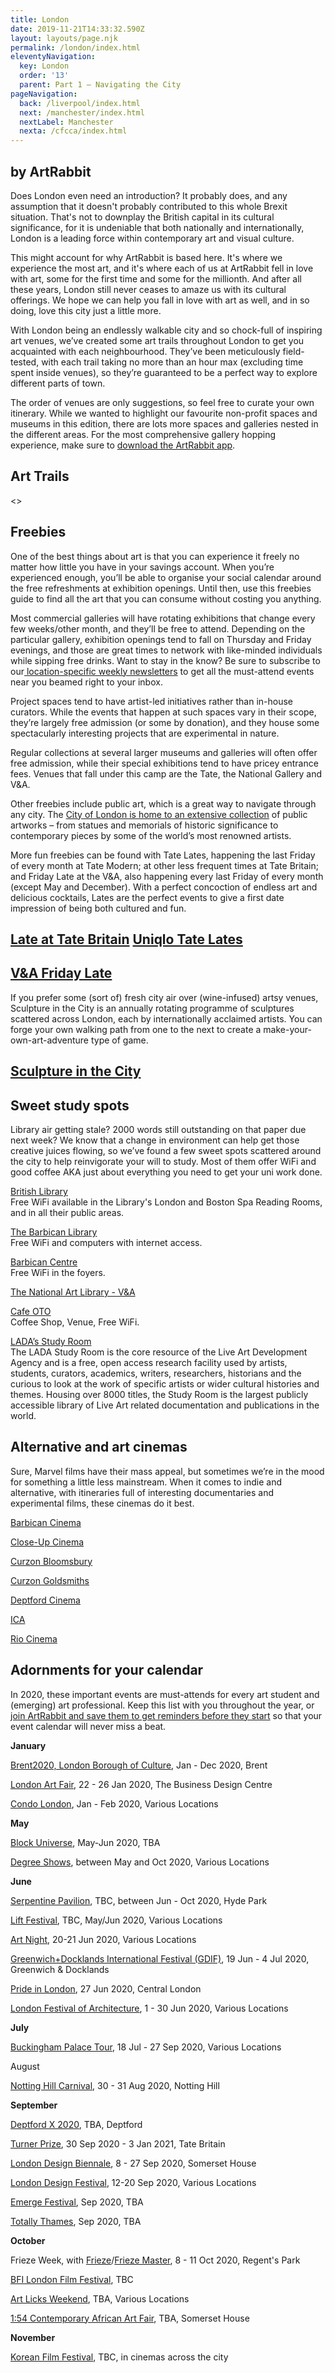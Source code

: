 ```yaml
---
title: London
date: 2019-11-21T14:33:32.590Z
layout: layouts/page.njk
permalink: /london/index.html
eleventyNavigation:
  key: London
  order: '13'
  parent: Part 1 – Navigating the City
pageNavigation:
  back: /liverpool/index.html
  next: /manchester/index.html
  nextLabel: Manchester
  nexta: /cfcca/index.html
---
```

## by ArtRabbit

Does London even need an introduction? It probably does, and any assumption that it doesn't probably contributed to this whole Brexit situation. That's not to downplay the British capital in its cultural significance, for it is undeniable that both nationally and internationally, London is a leading force within contemporary art and visual culture. 

This might account for why ArtRabbit is based here. It's where we experience the most art, and it's where each of us at ArtRabbit fell in love with art, some for the first time and some for the millionth. And after all these years, London still never ceases to amaze us with its cultural offerings. We hope we can help you fall in love with art as well, and in so doing, love this city just a little more. 

With London being an endlessly walkable city and so chock-full of inspiring art venues, we’ve created some art trails throughout London to get you acquainted with each neighbourhood. They’ve been meticulously field-tested, with each trail taking no more than an hour max (excluding time spent inside venues), so they’re guaranteed to be a perfect way to explore different parts of town.

The order of venues are only suggestions, so feel free to curate your own itinerary. While we wanted to highlight our favourite non-profit spaces and museums in this edition, there are lots more spaces and galleries nested in the different areas. For the most comprehensive gallery hopping experience, make sure to [download the ArtRabbit app](https://www.artrabbit.com/app).

## Art Trails

<<In edit>>

## Freebies

One of the best things about art is that you can experience it freely no matter how little you have in your savings account. When you’re experienced enough, you’ll be able to organise your social calendar around the free refreshments at exhibition openings. Until then, use this freebies guide to find all the art that you can consume without costing you anything.

Most commercial galleries will have rotating exhibitions that change every few weeks/other month, and they’ll be free to attend. Depending on the particular gallery, exhibition openings tend to fall on Thursday and Friday evenings, and those are great times to network with like-minded individuals while sipping free drinks. Want to stay in the know? Be sure to subscribe to our[ location-specific weekly newsletters](https://www.artrabbit.com/subscribe) to get all the must-attend events near you beamed right to your inbox.

Project spaces tend to have artist-led initiatives rather than in-house curators. While the events that happen at such spaces vary in their scope, they’re largely free admission (or some by donation), and they house some spectacularly interesting projects that are experimental in nature.

Regular collections at several larger museums and galleries will often offer free admission, while their special exhibitions tend to have pricey entrance fees. Venues that fall under this camp are the Tate, the National Gallery and V&A.

Other freebies include public art, which is a great way to navigate through any city. The [City of London is home to an extensive collection](https://www.sculptureinthecity.org.uk/) of public artworks – from statues and memorials of historic significance to contemporary pieces by some of the world’s most renowned artists.

More fun freebies can be found with Tate Lates, happening the last Friday of every month at Tate Modern; at other less frequent times at Tate Britain; and Friday Late at the V&A, also happening every last Friday of every month (except May and December). With a perfect concoction of endless art and delicious cocktails, Lates are the perfect events to give a first date impression of being both cultured and fun.

## [Late at Tate Britain](https://www.tate.org.uk/whats-on/tate-britain/late/late-tate-britain) [Uniqlo Tate Lates](https://www.tate.org.uk/whats-on/tate-modern/late/uniqlo-tate-lates)

## [V&A Friday Late](https://www.vam.ac.uk/info/friday-late)

If you prefer some (sort of) fresh city air over (wine-infused) artsy venues, Sculpture in the City is an annually rotating programme of sculptures scattered across London, each by internationally acclaimed artists. You can forge your own walking path from one to the next to create a make-your-own-art-adventure type of game.

## [Sculpture in the City](https://www.sculptureinthecity.org.uk/)

## Sweet study spots

Library air getting stale? 2000 words still outstanding on that paper due next week? We know that a change in environment can help get those creative juices flowing, so we’ve found a few sweet spots scattered around the city to help reinvigorate your will to study. Most of them offer WiFi and good coffee AKA just about everything you need to get your uni work done.

[British Library](https://www.bl.uk/visit/opening-hours) \
Free WiFi available in the Library's London and Boston Spa Reading Rooms, and in all their public areas.

[The Barbican Library](https://www.barbican.org.uk/your-visit/during-your-visit/library) \
Free WiFi and computers with internet access.

[Barbican Centre](https://www.barbican.org.uk/) \
Free WiFi in the foyers.

[The National Art Library - V&A](https://www.vam.ac.uk/info/national-art-library/)

[Cafe OTO](https://www.cafeoto.co.uk/) \
Coffee Shop, Venue, Free WiFi.

[LADA’s Study Room](http://thisisliveart.co.uk/resources/study-room/) \
The LADA Study Room is the core resource of the Live Art Development Agency and is a free, open access research facility used by artists, students, curators, academics, writers, researchers, historians and the curious to look at the work of specific artists or wider cultural histories and themes. Housing over 8000 titles, the Study Room is the largest publicly accessible library of Live Art related documentation and publications in the world.

## Alternative and art cinemas

Sure, Marvel films have their mass appeal, but sometimes we’re in the mood for something a little less mainstream. When it comes to indie and alternative, with itineraries full of interesting documentaries and experimental films, these cinemas do it best.

[Barbican Cinema](https://www.barbican.org.uk/whats-on/cinema)

[Close-Up Cinema](https://www.closeupfilmcentre.com/)

[Curzon Bloomsbury](https://www.curzoncinemas.com/bloomsbury/info)

[Curzon Goldsmiths](http://www.curzongoldsmiths.com/) 

[Deptford Cinema](http://deptfordcinema.org/)

[ICA](https://www.ica.art/films)

[Rio Cinema](https://riocinema.org.uk/RioCinema.dll/Home)

## Adornments for your calendar

In 2020, these important events are must-attends for every art student and (emerging) art professional. Keep this list with you throughout the year, or [join ArtRabbit and save them to get reminders before they start](https://www.artrabbit.com/) so that your event calendar will never miss a beat.

**January**

[Brent2020, London Borough of Culture](https://www.brent2020.co.uk/), Jan - Dec 2020, Brent 

[London Art Fair](https://www.artrabbit.com/events/london-art-fair-2020), 22 - 26 Jan 2020, The Business Design Centre

[Condo London](http://www.condocomplex.org/), Jan - Feb 2020, Various Locations

**May** 

[Block Universe](https://www.artrabbit.com/events/block-universe-2019), May-Jun 2020, TBA

[Degree Shows](https://www.artrabbit.com/events/uk-degree-shows-2020), between May and Oct 2020, Various Locations

**June**

[Serpentine Pavilion](https://www.artrabbit.com/organisations/serpentine-galleries), TBC, between Jun - Oct 2020, Hyde Park

[Lift Festival](https://www.liftfestival.com/blog/), TBC, May/Jun 2020, Various Locations

[Art Night](https://www.artrabbit.com/events/artnight-2020), 20-21 Jun 2020, Various Locations

[Greenwich+Docklands International Festival (GDIF)](https://www.artrabbit.com/events/greenwichdocklands-international-festival-2020), 19 Jun - 4 Jul 2020, Greenwich & Docklands

[Pride in London](https://prideinlondon.org/), 27 Jun 2020, Central London 

[London Festival of Architecture](https://www.artrabbit.com/events/london-festival-of-architecture-2020), 1 - 30 Jun 2020, Various Locations 

**July** 

[Buckingham Palace Tour](https://www.rct.uk/visit/the-state-rooms-buckingham-palace), 18 Jul - 27 Sep 2020, Various Locations

August 

[Notting Hill Carnival](https://nhcarnival.org/), 30 - 31 Aug 2020, Notting Hill 

**September** 

[Deptford X 2020](https://deptfordx.org/aboutdeptfordx/), TBA, Deptford 

[Turner Prize](https://www.artrabbit.com/events/turner-prize-2020), 30 Sep 2020 - 3 Jan 2021, Tate Britain

[London Design Biennale](https://www.artrabbit.com/events/london-design-biennale-2020), 8 - 27 Sep 2020, Somerset House

[London Design Festival](https://www.artrabbit.com/events/london-design-festival-2020), 12-20 Sep 2020, Various Locations 

[Emerge Festival](https://emergefestival.co.uk/), Sep 2020, TBA 

[Totally Thames](https://totallythames.org/), Sep 2020, TBA 

**October** 

Frieze Week, with [Frieze](https://www.artrabbit.com/events/frieze-london-2020)/[Frieze Master](https://www.artrabbit.com/events/frieze-masters-2020), 8 - 11 Oct 2020, Regent's Park

[BFI London Film Festival](https://whatson.bfi.org.uk/lff/Online/), TBC

[Art Licks Weekend](https://artlicksweekend.com/), TBA, Various Locations

[1:54 Contemporary African Art Fair](https://www.1-54.com/london/), TBA, Somerset House

**November** 

[Korean Film Festival](http://koreanfilm.co.uk/), TBC, in cinemas across the city
